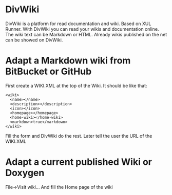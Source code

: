 DivWiki
=======

DivWiki is a platform for read documentation and wiki. Based on XUL Runner. With DivWiki you can read your wikis and documentation online. The wiki text can be Markdown or HTML. Already wikis published on the net can be showed on DivWiki.

Adapt a Markdown wiki from BitBucket or GitHub
==============================================

First create a WIKI.XML at the top of the Wiki. It should be like that:
```
<wiki>
  <name></name>
  <description></description>
  <icon></icon>
  <homepage></homepage>
  <home-wiki></home-wiki>
  <markdown>true</markdown>
</wiki>
```
Fill the form and DivWiki do the rest. Later tell the user the URL of the WIKI.XML

Adapt a current published Wiki or Doxygen
=========================================
File->Visit wiki...
And fill the Home page of the wiki
